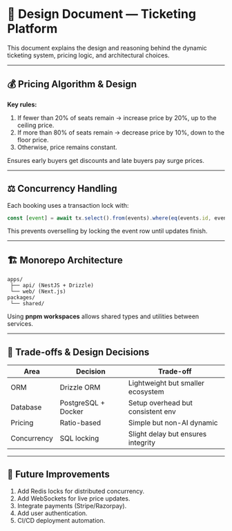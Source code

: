 # 🎨 Design Document — Ticketing Platform

This document explains the design and reasoning behind the dynamic ticketing system, pricing logic, and architectural choices.

---

## 💰 Pricing Algorithm & Design

**Key rules:**
1. If fewer than 20% of seats remain → increase price by 20%, up to the ceiling price.
2. If more than 80% of seats remain → decrease price by 10%, down to the floor price.
3. Otherwise, price remains constant.

Ensures early buyers get discounts and late buyers pay surge prices.

---

## ⚖️ Concurrency Handling

Each booking uses a transaction lock with:
```ts
const [event] = await tx.select().from(events).where(eq(events.id, eventId)).for('update');
```
This prevents overselling by locking the event row until updates finish.

---

## 🏗️ Monorepo Architecture

```
apps/
 ├── api/ (NestJS + Drizzle)
 └── web/ (Next.js)
packages/
 └── shared/
```
Using **pnpm workspaces** allows shared types and utilities between services.

---

## 🔄 Trade-offs & Design Decisions

| Area | Decision | Trade-off |
|-------|-----------|-----------|
| ORM | Drizzle ORM | Lightweight but smaller ecosystem |
| Database | PostgreSQL + Docker | Setup overhead but consistent env |
| Pricing | Ratio-based | Simple but non-AI dynamic |
| Concurrency | SQL locking | Slight delay but ensures integrity |

---

## 🚀 Future Improvements

1. Add Redis locks for distributed concurrency.
2. Add WebSockets for live price updates.
3. Integrate payments (Stripe/Razorpay).
4. Add user authentication.
5. CI/CD deployment automation.

